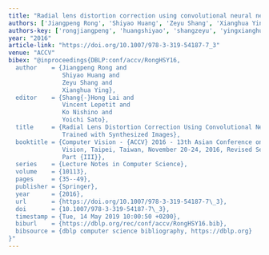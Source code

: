```yaml
---
title: "Radial lens distortion correction using convolutional neural networks trained with synthesized images"
authors: ['Jiangpeng Rong', 'Shiyao Huang', 'Zeyu Shang', 'Xianghua Ying']
authors-key: ['rongjiangpeng', 'huangshiyao', 'shangzeyu', 'yingxianghua']
year: "2016"
article-link: "https://doi.org/10.1007/978-3-319-54187-7_3"
venue: "ACCV"
bibex: "@inproceedings{DBLP:conf/accv/RongHSY16,
  author    = {Jiangpeng Rong and
               Shiyao Huang and
               Zeyu Shang and
               Xianghua Ying},
  editor    = {Shang{-}Hong Lai and
               Vincent Lepetit and
               Ko Nishino and
               Yoichi Sato},
  title     = {Radial Lens Distortion Correction Using Convolutional Neural Networks
               Trained with Synthesized Images},
  booktitle = {Computer Vision - {ACCV} 2016 - 13th Asian Conference on Computer
               Vision, Taipei, Taiwan, November 20-24, 2016, Revised Selected Papers,
               Part {III}},
  series    = {Lecture Notes in Computer Science},
  volume    = {10113},
  pages     = {35--49},
  publisher = {Springer},
  year      = {2016},
  url       = {https://doi.org/10.1007/978-3-319-54187-7\_3},
  doi       = {10.1007/978-3-319-54187-7\_3},
  timestamp = {Tue, 14 May 2019 10:00:50 +0200},
  biburl    = {https://dblp.org/rec/conf/accv/RongHSY16.bib},
  bibsource = {dblp computer science bibliography, https://dblp.org}
}"
---
```

